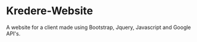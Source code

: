 # Kredere-Website

A website for a client made using Bootstrap, Jquery, Javascript and Google API's.

